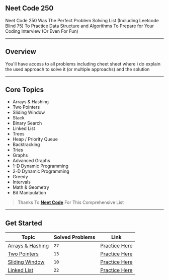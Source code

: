 ## Neet Code 250

Neet Code 250 Was The Perfect Problem Solving List (Including Leetcode Blind 75) To Practice Data Structure and Algorithms To Prepare for Your Coding Interview (Or Even For Fun)

___

## Overview

You'll have access to all problems including cheet sheet where i do explain the used approach to solve it (or multiple approachs) and the solution 

---
## Core Topics

* Arrays & Hashing
* Two Pointers
* Sliding Window
* Stack
* Binary Search
* Linked List
* Trees
* Heap / Priority Queue
* Backtracking
* Tries
* Graphs
* Advanced Graphs
* 1-D Dynamic Programming
* 2-D Dynamic Programming
* Greedy
* Intervals
* Math & Geometry
* Bit Manipulation
> Thanks To [**Neet Code**](https://www.neetcode.io) For This Comprehensive List

---
## Get Started

| Topic | Solved Problems | Link |
| ----- | --------------- | ---- |
| [Arrays & Hashing](https://github.com/hamz1exact/ProblemSolving/tree/main/Arrays%20%26%20Hashing) | `27` | [Practice Here](https://neetcode.io/practice) |
| [Two Pointers](https://github.com/hamz1exact/ProblemSolving/tree/main/Two%20Pointers) | `13` | [Practice Here](https://neetcode.io/practice) |
| [Sliding Window](https://github.com/hamz1exact/ProblemSolving/tree/main/03-%20Sliding%20Window) | `10` | [Practice Here](https://neetcode.io/practice) |
| [Linked List](https://github.com/hamz1exact/ProblemSolving/tree/main/04-%20Linked%20List) | `22` | [Practice Here](https://neetcode.io/practice) |







